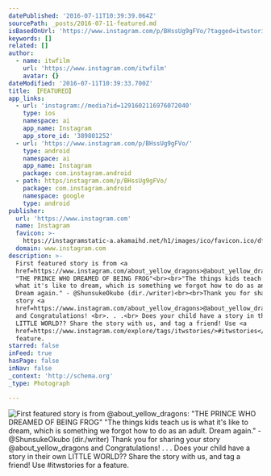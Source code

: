 ```yaml
---
datePublished: '2016-07-11T10:39:39.064Z'
sourcePath: _posts/2016-07-11-featured.md
isBasedOnUrl: 'https://www.instagram.com/p/BHssUg9gFVo/?tagged=itwstories'
keywords: []
related: []
author:
  - name: itwfilm
    url: 'https://www.instagram.com/itwfilm'
    avatar: {}
dateModified: '2016-07-11T10:39:33.700Z'
title: 【FEATURED】
app_links:
  - url: 'instagram://media?id=1291602116976072040'
    type: ios
    namespace: ai
    app_name: Instagram
    app_store_id: '389801252'
  - url: 'https://www.instagram.com/p/BHssUg9gFVo/'
    type: android
    namespace: ai
    app_name: Instagram
    package: com.instagram.android
  - path: https/instagram.com/p/BHssUg9gFVo/
    package: com.instagram.android
    namespace: google
    type: android
publisher:
  url: 'https://www.instagram.com'
  name: Instagram
  favicon: >-
    https://instagramstatic-a.akamaihd.net/h1/images/ico/favicon.ico/dfa85bb1fd63.ico
  domain: www.instagram.com
description: >-
  First featured story is from <a
  href=https://www.instagram.com/about_yellow_dragons>@about_yellow_dragons</a>:
  "THE PRINCE WHO DREAMED OF BEING FROG"<br><br>"The things kids teach us is
  what it's like to dream, which is something we forgot how to do as an adult.
  Dream again." - @ShunsukeOkubo (dir./writer)<br><br>Thank you for sharing your
  story <a
  href=https://www.instagram.com/about_yellow_dragons>@about_yellow_dragons</a>
  and Congratulations! <br>. . .<br> Does your child have a story in their own
  LITTLE WORLD?? Share the story with us, and tag a friend! Use <a
  href=https://www.instagram.com/explore/tags/itwstories/>#itwstories</a> for a
  feature.
starred: false
inFeed: true
hasPage: false
inNav: false
_context: 'http://schema.org'
_type: Photograph

---
```

![First featured story is from <a href=https://www.instagram.com/about_yellow_dragons>@about_yellow_dragons</a>: "THE PRINCE WHO DREAMED OF BEING FROG"<br><br>"The things kids teach us is what it's like to dream, which is something we forgot how to do as an adult. Dream again." - @ShunsukeOkubo (dir./writer)<br><br>Thank you for sharing your story <a href=https://www.instagram.com/about_yellow_dragons>@about_yellow_dragons</a> and Congratulations! <br>. . .<br> Does your child have a story in their own LITTLE WORLD?? Share the story with us, and tag a friend! Use <a href=https://www.instagram.com/explore/tags/itwstories/>#itwstories</a> for a feature.](https://imgflo.herokuapp.com/graph/vahj1ThiexotieMo/7e4dfbb5e21eabba19cf41b5be66d20a/noop.jpg?input=https%3A%2F%2Fscontent.cdninstagram.com%2Ft51.2885-15%2Fsh0.08%2Fe35%2Fp640x640%2F13643586_214921298908365_2114742272_n.jpg%3Fig_cache_key%3DMTI5MTYwMjExNjk3NjA3MjA0MA%253D%253D.2)